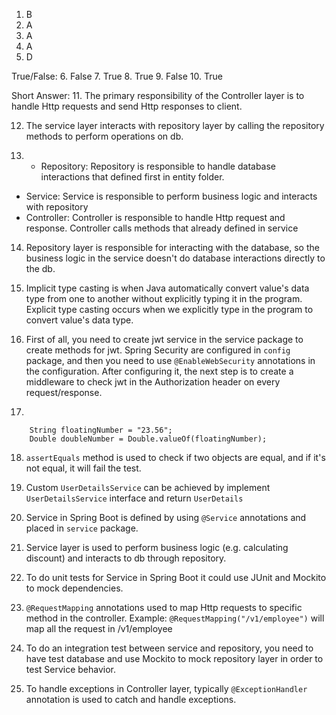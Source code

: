 1. B
2. A
3. A
4. A
5. D

True/False:
6. False
7. True
8. True
9. False
10. True

Short Answer:
11. The primary responsibility of the Controller layer is to handle Http requests and send Http responses to client.

12. The service layer interacts with repository layer by calling the repository methods to perform operations on db.

13. - Repository: Repository is responsible to handle database interactions that defined first in entity folder.
- Service: Service is responsible to perform business logic and interacts with repository
- Controller: Controller is responsible to handle Http request and response. Controller calls methods that already defined in service

14. Repository layer is responsible for interacting with the database, so the business logic in the service doesn't do database interactions directly to the db.

15. Implicit type casting is when Java automatically convert value's data type from one to another without explicitly typing it in the program. Explicit type casting occurs when we explicitly type in the program to convert value's data type.

16. First of all, you need to create jwt service in the service package to create methods for jwt. Spring Security are configured in `config` package, and then you need to use `@EnableWebSecurity` annotations in the configuration. After configuring it, the next step is to create a middleware to check jwt in the Authorization header on every request/response.

17. 
```
    String floatingNumber = "23.56";
    Double doubleNumber = Double.valueOf(floatingNumber);
```

18. `assertEquals` method is used to check if two objects are equal, and if it's not equal, it will fail the test.

19. Custom `UserDetailsService` can be achieved by implement `UserDetailsService` interface and return `UserDetails`

20. Service in Spring Boot is defined by using `@Service` annotations and placed in `service` package.

21. Service layer is used to perform business logic (e.g. calculating discount) and interacts to db through repository.

22. To do unit tests for Service in Spring Boot it could use JUnit and Mockito to mock dependencies.

23. `@RequestMapping` annotations used to map Http requests to specific method in the controller. Example: `@RequestMapping("/v1/employee")` will map all the request in /v1/employee

24. To do an integration test between service and repository, you need to have test database and use Mockito to mock repository layer in order to test Service behavior.

25. To handle exceptions in Controller layer, typically `@ExceptionHandler` annotation is used to catch and handle exceptions. 